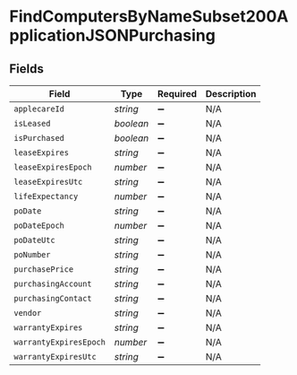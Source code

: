 # FindComputersByNameSubset200ApplicationJSONPurchasing


## Fields

| Field                  | Type                   | Required               | Description            |
| ---------------------- | ---------------------- | ---------------------- | ---------------------- |
| `applecareId`          | *string*               | :heavy_minus_sign:     | N/A                    |
| `isLeased`             | *boolean*              | :heavy_minus_sign:     | N/A                    |
| `isPurchased`          | *boolean*              | :heavy_minus_sign:     | N/A                    |
| `leaseExpires`         | *string*               | :heavy_minus_sign:     | N/A                    |
| `leaseExpiresEpoch`    | *number*               | :heavy_minus_sign:     | N/A                    |
| `leaseExpiresUtc`      | *string*               | :heavy_minus_sign:     | N/A                    |
| `lifeExpectancy`       | *number*               | :heavy_minus_sign:     | N/A                    |
| `poDate`               | *string*               | :heavy_minus_sign:     | N/A                    |
| `poDateEpoch`          | *number*               | :heavy_minus_sign:     | N/A                    |
| `poDateUtc`            | *string*               | :heavy_minus_sign:     | N/A                    |
| `poNumber`             | *string*               | :heavy_minus_sign:     | N/A                    |
| `purchasePrice`        | *string*               | :heavy_minus_sign:     | N/A                    |
| `purchasingAccount`    | *string*               | :heavy_minus_sign:     | N/A                    |
| `purchasingContact`    | *string*               | :heavy_minus_sign:     | N/A                    |
| `vendor`               | *string*               | :heavy_minus_sign:     | N/A                    |
| `warrantyExpires`      | *string*               | :heavy_minus_sign:     | N/A                    |
| `warrantyExpiresEpoch` | *number*               | :heavy_minus_sign:     | N/A                    |
| `warrantyExpiresUtc`   | *string*               | :heavy_minus_sign:     | N/A                    |